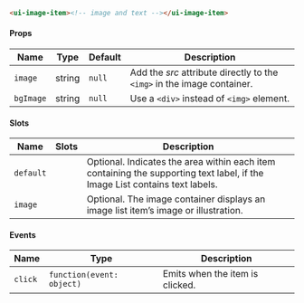 ```html
<ui-image-item><!-- image and text --></ui-image-item>
```

#### Props

| Name      | Type   | Default | Description                                                             |
| --------- | ------ | ------- | ----------------------------------------------------------------------- |
| `image`   | string | `null`  | Add the _src_ attribute directly to the `<img>` in the image container. |
| `bgImage` | string | `null`  | Use a `<div>` instead of `<img>` element.                               |

#### Slots

| Name      | Slots | Description                                                                                                                 |
| --------- | ----- | --------------------------------------------------------------------------------------------------------------------------- |
| `default` |       | Optional. Indicates the area within each item containing the supporting text label, if the Image List contains text labels. |
| `image`   |       | Optional. The image container displays an image list item’s image or illustration.                                          |

#### Events

| Name    | Type                      | Description                     |
| ------- | ------------------------- | ------------------------------- |
| `click` | `function(event: object)` | Emits when the item is clicked. |

